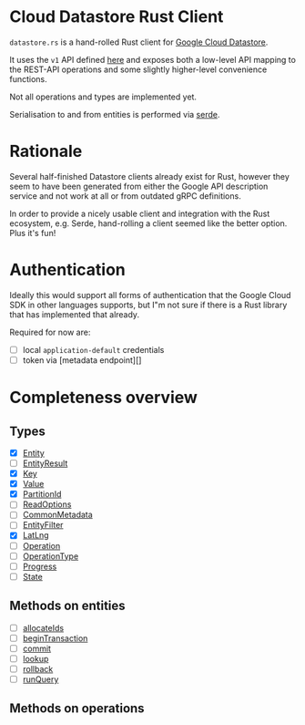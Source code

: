 Cloud Datastore Rust Client
===========================

`datastore.rs` is a hand-rolled Rust client for [Google Cloud Datastore][].

It uses the `v1` API defined [here][] and exposes both a low-level API mapping
to the REST-API operations and some slightly higher-level convenience functions.

Not all operations and types are implemented yet.

Serialisation to and from entities is performed via [serde]().

# Rationale

Several half-finished Datastore clients already exist for Rust, however they seem to have been generated from either the
Google API description service and not work at all or from outdated gRPC definitions.

In order to provide a nicely usable client and integration with the Rust ecosystem, e.g. Serde, hand-rolling a client
seemed like the better option. Plus it's fun!

# Authentication

Ideally this would support all forms of authentication that the Google Cloud SDK
in other languages supports, but I"m not sure if there is a Rust library that has
implemented that already.

Required for now are:

* [ ] local `application-default` credentials
* [ ] token via [metadata endpoint][]
 
# Completeness overview
 
## Types

* [x] [Entity](https://cloud.google.com/datastore/docs/reference/rest/v1/Entity)
* [ ] [EntityResult](https://cloud.google.com/datastore/docs/reference/rest/v1/EntityResult)
* [x] [Key](https://cloud.google.com/datastore/docs/reference/rest/v1/Key)
* [x] [Value](https://cloud.google.com/datastore/docs/reference/rest/v1/projects/runQuery#Value)
* [x] [PartitionId](https://cloud.google.com/datastore/docs/reference/rest/v1/PartitionId)
* [ ] [ReadOptions](https://cloud.google.com/datastore/docs/reference/rest/v1/ReadOptions)
* [ ] [CommonMetadata](https://cloud.google.com/datastore/docs/reference/rest/Shared.Types/CommonMetadata)
* [ ] [EntityFilter](https://cloud.google.com/datastore/docs/reference/rest/Shared.Types/EntityFilter)
* [x] [LatLng](https://cloud.google.com/datastore/docs/reference/rest/Shared.Types/LatLng)
* [ ] [Operation](https://cloud.google.com/datastore/docs/reference/rest/Shared.Types/Operation)
* [ ] [OperationType](https://cloud.google.com/datastore/docs/reference/rest/Shared.Types/OperationType)
* [ ] [Progress](https://cloud.google.com/datastore/docs/reference/rest/Shared.Types/Progress)
* [ ] [State](https://cloud.google.com/datastore/docs/reference/rest/Shared.Types/State)

## Methods on entities

* [ ] [allocateIds](https://cloud.google.com/datastore/docs/reference/rest/v1/projects/allocateIds)
* [ ] [beginTransaction](https://cloud.google.com/datastore/docs/reference/rest/v1/projects/beginTransaction)
* [ ] [commit](https://cloud.google.com/datastore/docs/reference/rest/v1/projects/commit)
* [ ] [lookup](https://cloud.google.com/datastore/docs/reference/rest/v1/projects/lookup)
* [ ] [rollback](https://cloud.google.com/datastore/docs/reference/rest/v1/projects/rollback)
* [ ] [runQuery](https://cloud.google.com/datastore/docs/reference/rest/v1/projects/runQuery)

## Methods on operations

[Google Cloud Datastore]: https://cloud.google.com/datastore/
[here]: https://cloud.google.com/datastore/docs/reference/rest/
[serde]: https://serde.rs/
[metadata-endpoint]: https://cloud.google.com/compute/docs/storing-retrieving-metadata
